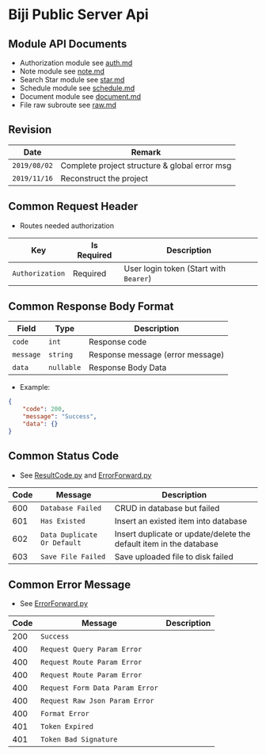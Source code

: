 # Biji Public Server Api

## Module API Documents
+ Authorization module see [auth.md](https://github.com/Aoi-hosizora/Biji_BackEnd/blob/master/docs/auth.md)
+ Note module see [note.md](https://github.com/Aoi-hosizora/Biji_BackEnd/blob/master/docs/note.md)
+ Search Star module see [star.md](https://github.com/Aoi-hosizora/Biji_BackEnd/blob/master/docs/star.md)
+ Schedule module see [schedule.md](https://github.com/Aoi-hosizora/Biji_BackEnd/blob/master/docs/schedule.md)
+ Document module see [document.md](https://github.com/Aoi-hosizora/Biji_BackEnd/blob/master/docs/document.md)
+ File raw subroute see [raw.md](https://github.com/Aoi-hosizora/Biji_BackEnd/blob/master/docs/raw.md)

## Revision

|Date|Remark|
|--|--|
|`2019/08/02`|Complete project structure & global error msg|
|`2019/11/16`|Reconstruct the project|

## Common Request Header

+ Routes needed authorization

|Key|Is Required|Description|
|--|--|--|
|`Authorization`|Required|User login token (Start with `Bearer`)|

## Common Response Body Format

|Field|Type|Description|
|--|--|--|
|`code`|`int`|Response code|
|`message`|`string`|Response message (error message)|
|`data`|`nullable`|Response Body Data|

+ Example:

```json
{
    "code": 200,
    "message": "Success",
    "data": {}
}
```

## Common Status Code

+ See [ResultCode.py](https://github.com/Aoi-hosizora/Biji_BackEnd/blob/master/app/model/dto/ResultCode.py) and [ErrorForward.py](https://github.com/Aoi-hosizora/Biji_BackEnd/blob/master/app/route/ErrorForward.py)

|Code|Message|Description|
|--|--|--|
|600|`Database Failed`|CRUD in database but failed|
|601|`Has Existed`|Insert an existed item into database|
|602|`Data Duplicate Or Default`|Insert duplicate or update/delete the default item in the database|
|603|`Save File Failed`|Save uploaded file to disk failed|

## Common Error Message

+ See [ErrorForward.py](https://github.com/Aoi-hosizora/Biji_BackEnd/blob/master/app/route/ErrorForward.py)

|Code|Message|Description|
|--|--|--|
|200|`Success`||
|400|`Request Query Param Error`||
|400|`Request Route Param Error`||
|400|`Request Route Param Error`||
|400|`Request Form Data Param Error`||
|400|`Request Raw Json Param Error`||
|400|`Format Error`||
|401|`Token Expired`||
|401|`Token Bad Signature`||